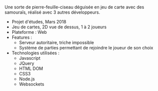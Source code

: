 Une sorte de pierre-feuille-ciseau déguisée en jeu de carte avec des samouraïs, réalisé avec 3 autres développeurs.

+ Projet d'études, Mars 2018
+ Jeu de cartes, 2D vue de dessus, 1 à 2 joueurs
+ Plateforme : Web
+ Features :
    - Serveur autoritaire, triche impossible
    - Système de parties permettant de rejoindre le joueur de son choix
+ Technologies utilisées :
    - Javascript
    - JQuery
    - HTML DOM
    - CSS3
    - Node.js
    - Websockets